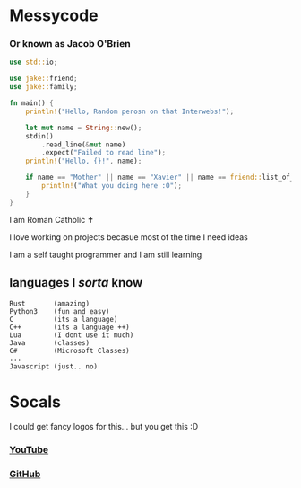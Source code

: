 # Messycode

### Or known as Jacob O'Brien

``` rust
use std::io;

use jake::friend;
use jake::family;

fn main() {
    println!("Hello, Random perosn on that Interwebs!");

    let mut name = String::new();
    stdin()
        .read_line(&mut name)
        .expect("Failed to read line");
    println!("Hello, {}!", name);

    if name == "Mother" || name == "Xavier" || name == friend::list_of_friends.as_str() || name == friend::list_of_family_mem.as_str() { //lol
        println!("What you doing here :O");
    }
}
```
I am Roman Catholic ✝️ 

I love working on projects becasue most of the time I need ideas 

I am a self taught programmer and I am still learning 



## languages I *sorta* know
```
Rust       (amazing)
Python3    (fun and easy)
C          (its a language)
C++        (its a language ++)
Lua        (I dont use it much)
Java       (classes)
C#         (Microsoft Classes)
...
Javascript (just.. no)

```




# Socals 

I could get fancy logos for this... but you get this :D

### [YouTube](https://www.youtube.com/channel/UCfqJ_DJfVm7xdT37XILd9lw) 

### [GitHub](https://github.com/messycode0)





